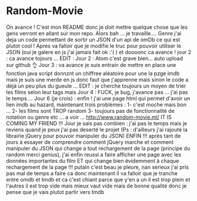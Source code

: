 # Random-Movie
On avance ! C'est mon README donc je doit mettre quelque chose que les gens verront en allant sur mon repo.
Alors bah ... je travaille....
Genre j'ai deja un code permettant de sortir un JSON d'un api de omDb ce qui est plutot cool !
Apres va falloir que je modifie le truc pour pouvoir utiliser le JSON (oui je galere en js j'ai jamais fait
ok :'( )
et doooonc ca avance !
jour 2 : ca avance tojours ...
EDIT : Jour 2 : Atom c'est grave bien... auto upload sur github :ok_hand:
Jour 3 : va avance je suis entrain de mettre en place une fonction java script donnznt un chiffree aléatoire pour une la pzge imdb mais je suis une merde en js donc faut que j'apprenne mais sinon le code a déjà un peu plus du gueule ...
EDIT : je cherche toujours un moyen de trier les films selon leur tags mais
Jour 4 : FUCK, je bug, j'avance pas ... j'ai pas le temps ...
Jour 6 (je crois) : enfin ! j'ai une page html qui permet d'avoir un lien imdb au hazard, maintenant trois problèmes : 1- c'est moche mais bon ... 2- les films sont TROP random 3- toujours pas de fonctionnalité de notation ou genre etc ... a voir ...
http://www.random-movie.ml/
IT IS COMING MY FRIEND !!!
Jour je sais pas combien : j'ai pas le temps mais je reviens quand je peux j'ai pas deserté le projet (Ps : d'ailleurs j'ai rajouté la librairie jQuery pour pouvoir manipuler du JSON)
ENFIN !!! après tant de jours à essayer de comprendre comment jQuery marche et comment manipuler du JSON qui change a tout rechargement de la page (principe du random merci genius), j'ai enfin reussi a faire afficher une page avec les données importantes du film ET qui change bien évidemment à chaque rechargement de la page !!! putain c'est beau je pleure, nan serieux j'ai pris pas mal de temps a faire ca donc maintenant il va falloir que je tranche entre omdb et tmdb et ca c'est chiant parce que y'en a un il est trop plein et l'autres il est trop vide mais mieux vaut vide mais de bonne qualité donc je pense que je vais plutot partir vers tmdb
